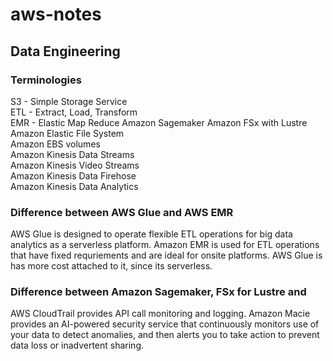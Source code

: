 # aws-notes

## Data Engineering

### Terminologies     
S3 - Simple Storage Service   
ETL - Extract, Load, Transform  
EMR - Elastic Map Reduce 
Amazon Sagemaker 
Amazon FSx with Lustre   
Amazon Elastic File System   
Amazon EBS volumes   
Amazon Kinesis Data Streams   
Amazon Kinesis Video Streams  
Amazon Kinesis Data Firehose   
Amazon Kinesis Data Analytics   

### Difference between AWS Glue and AWS EMR 
AWS Glue is designed to operate flexible ETL operations for big data analytics as a serverless platform. Amazon EMR is used for ETL operations that have fixed requriements and are ideal for onsite platforms. AWS Glue is has more cost attached to it, since its serverless. 

### Difference between Amazon Sagemaker, FSx for Lustre and 

AWS CloudTrail provides API call monitoring and logging.
Amazon Macie provides an AI-powered security service that continuously monitors use of your data to detect anomalies, and then alerts you to take action to prevent 
data loss or inadvertent sharing. 
